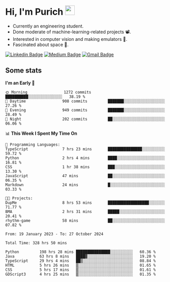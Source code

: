 <h1 align="left">Hi, I'm Purich
<img src="https://media.giphy.com/media/hvRJCLFzcasrR4ia7z/giphy.gif" width="30px"/></h1>

* Currently an engineering student.
* Done moderate of machine-learning-related projects :film_projector:.
* Interested in computer vision and making emulators :space_invader:.
* Fascinated about space :milky_way:.

[![Linkedin Badge](https://img.shields.io/badge/-Purich-blue?style=flat-square&logo=Linkedin&logoColor=white&link=https://www.linkedin.com/in/purich-siritip-16b3b3255/)](https://www.linkedin.com/in/purich-siritip-16b3b3255) [![Medium Badge](https://img.shields.io/badge/-@purich-gray?style=flat-square&labelColor=000000&logo=Medium&link=https://medium.com/@phuritsiritip)](https://medium.com/@phuritsiritip)
[![Gmail Badge](https://img.shields.io/badge/-mark.phurit@gmail.com-c14438?style=flat-square&logo=Gmail&logoColor=white&link=mailto:mark.phurit@gmail.com)](mailto:mark.phurit@gmail.com)

## Some stats

  
  <!--START_SECTION:waka-->
**I'm an Early 🐤** 

```text
🌞 Morning                1272 commits        ██████████░░░░░░░░░░░░░░░   38.19 % 
🌆 Daytime                908 commits         ███████░░░░░░░░░░░░░░░░░░   27.26 % 
🌃 Evening                949 commits         ███████░░░░░░░░░░░░░░░░░░   28.49 % 
🌙 Night                  202 commits         ██░░░░░░░░░░░░░░░░░░░░░░░   06.06 % 
```


📊 **This Week I Spent My Time On** 

```text
💬 Programming Languages: 
TypeScript               7 hrs 23 mins       ███████████████░░░░░░░░░░   59.72 % 
Python                   2 hrs 4 mins        ████░░░░░░░░░░░░░░░░░░░░░   16.81 % 
CSS                      1 hr 38 mins        ███░░░░░░░░░░░░░░░░░░░░░░   13.30 % 
JavaScript               47 mins             ██░░░░░░░░░░░░░░░░░░░░░░░   06.35 % 
Markdown                 24 mins             █░░░░░░░░░░░░░░░░░░░░░░░░   03.33 % 

🐱‍💻 Projects: 
DupMe                    8 hrs 53 mins       ██████████████████░░░░░░░   71.77 % 
BMA                      2 hrs 31 mins       █████░░░░░░░░░░░░░░░░░░░░   20.41 % 
rhythm-game              58 mins             ██░░░░░░░░░░░░░░░░░░░░░░░   07.82 % 
```


<!--END_SECTION:waka-->

  <!--START_SECTION:waka-simple-->

```text
From: 19 January 2023 - To: 27 October 2024

Total Time: 328 hrs 50 mins

Python         198 hrs 28 mins ███████████████░░░░░░░░░░   60.36 %
Java           63 hrs 8 mins   ████▓░░░░░░░░░░░░░░░░░░░░   19.20 %
TypeScript     29 hrs 4 mins   ██▒░░░░░░░░░░░░░░░░░░░░░░   08.84 %
HTML           5 hrs 26 mins   ▒░░░░░░░░░░░░░░░░░░░░░░░░   01.65 %
CSS            5 hrs 17 mins   ▒░░░░░░░░░░░░░░░░░░░░░░░░   01.61 %
GDScript3      4 hrs 25 mins   ▒░░░░░░░░░░░░░░░░░░░░░░░░   01.35 %
```

<!--END_SECTION:waka-simple-->

  <!--![Anurag's GitHub stats](https://github-readme-stats.vercel.app/api?username=vikimark&show_icons=true&theme=gruvbox_light)-->
  
<!--
**vikimark/vikimark** is a ✨ _special_ ✨ repository because its `README.md` (this file) appears on your GitHub profile.

Here are some ideas to get you started:

- 🔭 I’m currently working on ...
- 🌱 I’m currently learning ...
- 👯 I’m looking to collaborate on ...
- 🤔 I’m looking for help with ...
- 💬 Ask me about ...
- 📫 How to reach me: ...
- 😄 Pronouns: ...
- ⚡ Fun fact: ...
-->

